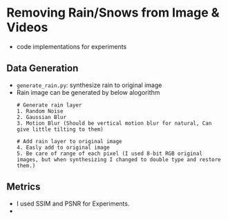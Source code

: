 # Removing Rain/Snows from Image & Videos

- code implementations for experiments


## Data Generation
- `generate_rain.py`: synthesize rain to original image
- Rain image can be generated by below alogorithm
	```
	# Generate rain layer
	1. Random Noise
	2. Gaussian Blur
	3. Motion Blur (Should be vertical motion blur for natural, Can give little tilting to them)

	# Add rain layer to original image
	4. Easly add to original image
	5. Be care of range of each pixel (I used 8-bit RGB original images, but when synthesizing I changed to double type and restore them.) 
	```

## Metrics
- I used SSIM and PSNR for Experiments.
-
